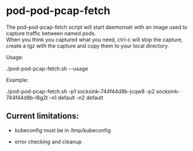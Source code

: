 # pod-pod-pcap-fetch

The pod-pod-pcap-fetch script will start daemonset with an image used to capture traffic between named pods.  
When you think you captured what you need, ctrl-c will stop the capture, create a tgz with the capture and copy them to your local directory.

Usage: 

./pod-pod-pcap-fetch.sh --usage


Example:

./pod-pod-pcap-fetch.sh -p1 socksink-744f44d8b-jcqw8 -p2 socksink-744f44d8b-l8g2t -n1 default -n2 default


## Current limitations:

- kubeconfig must be in /tmp/kubeconfig

- error checking and cleanup

